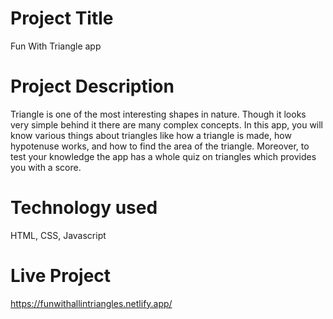 # Project Title

Fun With Triangle app


# Project Description

Triangle is one of the most interesting shapes in nature. Though it looks very simple behind it there are many complex concepts. In this app, you will know various things about triangles like how a triangle is made, how hypotenuse works, and how to find the area of the triangle. Moreover, to test your knowledge the app has a whole quiz on triangles which provides you with a score.


# Technology used

HTML, CSS, Javascript


# Live Project

https://funwithallintriangles.netlify.app/


